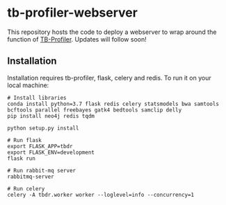 # tb-profiler-webserver

This repository hosts the code to deploy a webserver to wrap around the function of [TB-Profiler](https://github.com/jodyphelan/TBProfiler/). Updates will follow soon!

## Installation
Installation requires tb-profiler, flask, celery and redis.
To run it on your local machine:
```
# Install libraries
conda install python=3.7 flask redis celery statsmodels bwa samtools bcftools parallel freebayes gatk4 bedtools samclip delly
pip install neo4j redis tqdm

python setup.py install

# Run flask
export FLASK_APP=tbdr
export FLASK_ENV=development
flask run

# Run rabbit-mq server
rabbitmq-server

# Run celery
celery -A tbdr.worker worker --loglevel=info --concurrency=1
```
